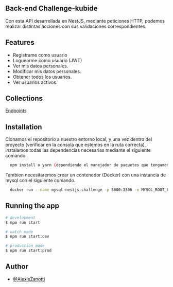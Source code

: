 
## Back-end Challenge-kubide

Con esta API desarrollada en NestJS, mediante peticiones HTTP, podemos realizar distintas acciones con sus validaciones correspondientes.

## Features

- Registrame como usuario 
- Loguearme como usuario (JWT)
- Ver mis datos personales.
- Modificar mis datos personales.
- Obtener todos los usuarios.
- Ver usuarios activos.


## Collections

[Endpoints ](https://www.getpostman.com/collections/10ace6d22993eda5aafc)


## Installation

Clonamos el repositorio a nuestro entorno local, y una vez dentro del proyecto (verificar en la consola que estemos en la ruta correcta),
instalamos todas las dependencias necesarias mediante el siguiente comando.
```bash
  npm install o yarn (dependiendo el manejador de paquetes que tengamos) 
```

Tambien necesitaremos crear un contenedor (Docker) con una instancia de mysql con el siguiente comando.

```bash
  docker run --name mysql-nestjs-challenge -p 5000:3306 -e MYSQL_ROOT_PASSWORD=challenge -e MYSQL_DATABASE=database -d mysql:8.0.26 
```  

## Running the app

```bash
# development
$ npm run start

# watch mode
$ npm run start:dev

# production mode
$ npm run start:prod
```
## Author

- [@AlexisZanotti](https://www.github.com/alexiszanotti)

